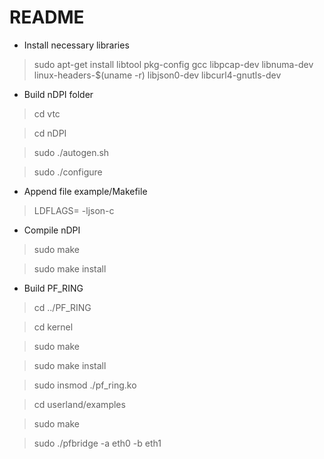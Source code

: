 # README 

* Install necessary libraries

> sudo apt-get install libtool pkg-config gcc libpcap-dev libnuma-dev linux-headers-$(uname -r) libjson0-dev libcurl4-gnutls-dev

* Build nDPI folder

> cd vtc

> cd nDPI

> sudo ./autogen.sh

> sudo ./configure

* Append file example/Makefile 

> LDFLAGS= -ljson-c

* Compile nDPI 

> sudo make

> sudo make install

* Build PF_RING

> cd ../PF_RING

> cd kernel 

> sudo make

> sudo make install

> sudo insmod ./pf_ring.ko

> cd userland/examples

> sudo make

> sudo ./pfbridge -a eth0 -b eth1
